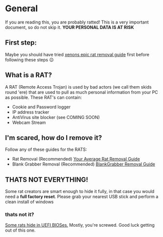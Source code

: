 # General
If you are reading this, you are probably ratted! This is a very important document, so do not skip it. **YOUR PERSONAL DATA IS AT RISK**

## First step:
Maybe you should have tried [xenons epic rat removal guide](https://xenonorsomething.github.io/RatRemoval) first before following these steps :wink:

## What is a RAT?
A RAT (Remote Access Trojan) is used by bad actors (we call them skids round 'ere) that are used to pull as much personal information from your PC as possible.
These RAT's can contain:
- Cookie and Password logger
- IP address tracker
- AntiVirus site blocker (see COMING SOON)
- Webcam Stream

## I'm scared, how do I remove it?

Follow any of these guides for the RATS:

- Rat Removal (Recommended) [Your Average Rat Removal Guide](https://liquidsquid1.github.io/rat-removal/rats/generic)
- Blank Grabber Removal (Recommended) [BlankGrabber Removal Guide](https://liquidsquid1.github.io/rat-removal/rats/blankgrabber)

## THATS NOT EVERYTHING!

Some rat creators are smart enough to hide it fully, in that case you would need a **full factory reset**. Please grab your nearest USB stick and perform a clean install of windows

### thats not it?

[Some rats hide in UEFI BIOSes.](https://www.kaspersky.co.uk/blog/logofail-uefi-vulnerabilities/27098/) Mostly, you're screwed. Good luck getting out of this one.
